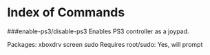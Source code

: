 Index of Commands
================

###enable-ps3/disable-ps3
Enables PS3 controller as a joypad.

Packages: xboxdrv screen sudo
Requires root/sudo: Yes, will prompt
